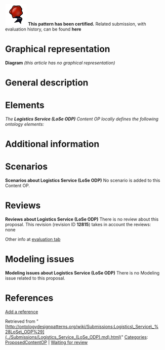 [![](../images/thumb/b/b5/Certified.png/70px-Certified.png)](../Image/Certified.png.md "Certified.png") __This pattern has been certified.__
Related submission, with evaluation history, can be found __here__





#  Graphical representation


__Diagram__
_(this article has no graphical representation)_



#  General description


  




#  Elements


_The __Logistics Service (LoSe ODP)__ Content OP locally defines the following ontology elements:_


  




#  Additional information


#  Scenarios



__Scenarios about Logistics Service (LoSe ODP)__
No scenario is added to this Content OP.




#  Reviews



__Reviews about Logistics Service (LoSe ODP)__
There is no review about this proposal.
This revision (revision ID __12815__) takes in account the reviews: none


Other info at [evaluation tab](http://ontologydesignpatterns.org/wiki/index.php?title=Submissions:Logistics_Service_%28LoSe_ODP%29&action=evaluation "http://ontologydesignpatterns.org/wiki/index.php?title=Submissions:Logistics_Service_%28LoSe_ODP%29&action=evaluation")




#  Modeling issues



__Modeling issues about Logistics Service (LoSe ODP)__
There is no Modeling issue related to this proposal.




#  References


[Add a reference](index.php@title=Odp%253AAdd_reference&subject=Submissions%253ALogistics+Service+(LoSe+ODP).html "http://ontologydesignpatterns.org/wiki/index.php?title=Odp:Add_reference&subject=Submissions%3ALogistics+Service+%28LoSe+ODP%29")





Retrieved from "[http://ontologydesignpatterns.org/wiki/Submissions:Logistics\_Service\_%28LoSe\_ODP%29](../Submissions/Logistics_Service_(LoSe_ODP).md).html)"
 [Categories](http://ontologydesignpatterns.org/wiki/Special:Categories "Special:Categories"): [ProposedContentOP](../Category/ProposedContentOP.md "Category:ProposedContentOP") | [Waiting for review](../Category/Waiting_for_review.md "Category:Waiting for review")
